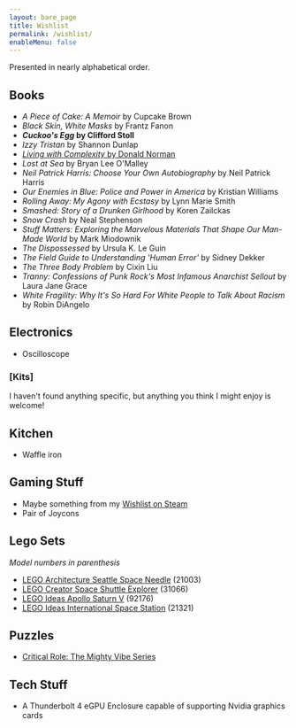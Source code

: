 ```yaml
---
layout: bare_page
title: Wishlist
permalink: /wishlist/
enableMenu: false
---
```


Presented in nearly alphabetical order.

## Books
* *A Piece of Cake: A Memoir* by Cupcake Brown
* *Black Skin, White Masks* by Frantz Fanon
* ***Cuckoo's Egg* by Clifford Stoll**
* *Izzy Tristan* by Shannon Dunlap
* [*Living with Complexity* by Donald Norman](https://mitpress.mit.edu/books/living-complexity)
* *Lost at Sea* by Bryan Lee O'Malley
* *Neil Patrick Harris: Choose Your Own Autobiography* by Neil Patrick
Harris
* *Our Enemies in Blue: Police and Power in America* by Kristian
Williams
* *Rolling Away: My Agony with Ecstasy* by Lynn Marie Smith
* *Smashed: Story of a Drunken Girlhood* by Koren Zailckas
* *Snow Crash* by Neal Stephenson
* *Stuff Matters: Exploring the Marvelous Materials That Shape Our
Man-Made World* by Mark Miodownik
* *The Dispossessed* by Ursula K. Le Guin
* *The Field Guide to Understanding 'Human Error'* by Sidney Dekker
* *The Three Body Problem* by Cixin Liu
* *Tranny: Confessions of Punk Rock's Most Infamous Anarchist Sellout*
by Laura Jane Grace
* *White Fragility: Why It's So Hard For White People to Talk About
Racism* by Robin DiAngelo

## Electronics
* Oscilloscope

### [Kits]
I haven't found anything specific, but anything you think I might enjoy
is welcome!

## Kitchen
* Waffle iron

## Gaming Stuff
* Maybe something from my [Wishlist on Steam](https://store.steampowered.com/wishlist/id/prplecake)
* Pair of Joycons

## Lego Sets
*Model numbers in parenthesis*
* [LEGO Architecture Seattle Space
  Needle](https://www.amazon.com/dp/B0025W1PMS) (21003)
* [LEGO Creator Space Shuttle Explorer](https://www.amazon.com/dp/B0711MPYJN) (31066)
* [LEGO Ideas Apollo Saturn V](https://www.amazon.com/dp/B071G3QMS2) (92176)
* [LEGO Ideas International Space
  Station](https://www.amazon.com/dp/B083JWZNW7) (21321)

## Puzzles
* [Critical Role: The Mighty Vibe Series](https://shop.critrole.com/products/critical-role-the-mighty-vibe-series-caduceus1000-piece-jigsaw-puzzle)

## Tech Stuff
* A Thunderbolt 4 eGPU Enclosure capable of supporting Nvidia graphics
cards
